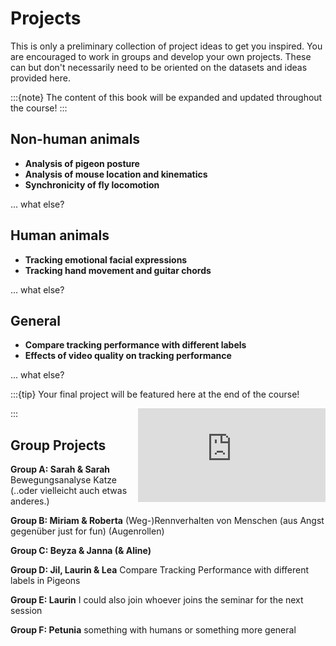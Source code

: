 # Projects

This is only a preliminary collection of project ideas to get you inspired. You are encouraged to work in groups and develop your own projects. These can but don't necessarily need to be oriented on the datasets and ideas provided here.  


:::{note}
The content of this book will be expanded and updated throughout the course!
:::

## Non-human animals

* **Analysis of pigeon posture**
* **Analysis of mouse location and kinematics**
* **Synchronicity of fly locomotion**

... what else?


## Human animals

* **Tracking emotional facial expressions**
* **Tracking hand movement and guitar chords**

... what else?


## General

* **Compare tracking performance with different labels**
* **Effects of video quality on tracking performance**

... what else?

:::{tip} Your final project will be featured here at the end of the course! 
<iframe src="https://giphy.com/embed/s2qXK8wAvkHTO" width="300" frameBorder="0" class="giphy-embed" align="right"></iframe>
:::

## Group Projects

**Group A: Sarah & Sarah**
Bewegungsanalyse Katze (..oder vielleicht auch etwas anderes.)

**Group B: Miriam & Roberta** 
(Weg-)Rennverhalten von Menschen (aus Angst gegenüber just for fun) (Augenrollen) 

**Group C: Beyza & Janna (& Aline)**

**Group D: Jil, Laurin & Lea**
Compare Tracking Performance with different labels in Pigeons

**Group E: Laurin**
I could also join whoever joins the seminar for the next session

**Group F: Petunia**
something with humans or something more general 
